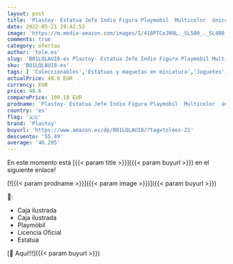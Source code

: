 ```yaml
---
layout: post
title: 'Plastoy- Estatua Jefe Indio Figura Playmobil  Multicolor  único  265 '
date: 2022-05-21 19:42:53
image: 'https://m.media-amazon.com/images/I/418PTCeJN9L._SL500_._SL400_.jpg'
comments: true
category: ofertas
author: 'tole.es'
slug: 'B01LQLAUI8-es Plastoy- Estatua Jefe Indio Figura Playmobil Multicolor...'
sku: 'B01LQLAUI8-es'
tags: [ 'Coleccionables','Estatuas y maquetas en miniatura','Juguetes','Juguetes y juegos','Merchandising y estatuas y bustos','plastoy','playmobil','🇪🇸', ]
actualPrice: 48.6 EUR
currency: EUR
price: 48.6
comparePrice: 109.18 EUR
prodname: 'Plastoy- Estatua Jefe Indio Figura Playmobil  Multicolor  único  265 '
country: 'es'
flag: '🇪🇸'
brand: 'Plastoy'
buyurl: 'https://www.amazon.es/dp/B01LQLAUI8/?tag=tolees-21'
descuento: '55.49'
average: '46.295'
---
```


En este momento está [{{< param title >}}]({{< param buyurl >}}) en el siguiente enlace!

[![{{< param prodname >}}]({{< param image >}})]({{< param buyurl >}})

🔎:

- Caja ilustrada
- Caja ilustrada
- Playmóbil
- Licencia Oficial
- Estatua

[🛒 Aquí!!!]({{< param buyurl >}})

